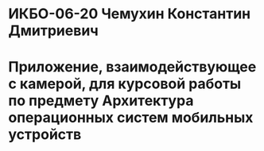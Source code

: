 # ИКБО-06-20 Чемухин Константин Дмитриевич
# Приложение, взаимодействующее с камерой, для курсовой работы по предмету Архитектура операционных систем мобильных устройств
